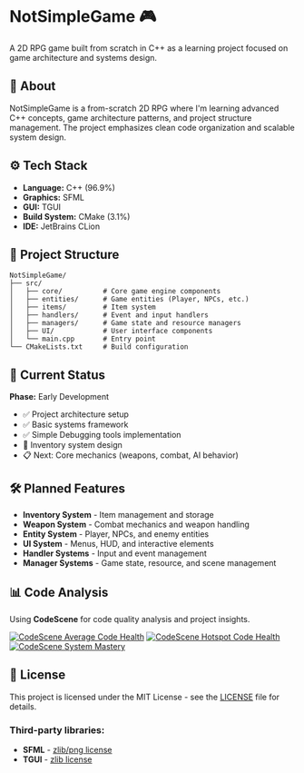 # NotSimpleGame 🎮

A 2D RPG game built from scratch in C++ as a learning project focused on game architecture and systems design.

## 🚀 About

NotSimpleGame is a from-scratch 2D RPG where I'm learning advanced C++ concepts, game architecture patterns, and project structure management. The project emphasizes clean code organization and scalable system design.

## ⚙️ Tech Stack

- **Language:** C++ (96.9%)
- **Graphics:** SFML
- **GUI:** TGUI
- **Build System:** CMake (3.1%)
- **IDE:** JetBrains CLion

## 📁 Project Structure

```
NotSimpleGame/
├── src/
│   ├── core/          # Core game engine components
│   ├── entities/      # Game entities (Player, NPCs, etc.)
│   ├── items/         # Item system
│   ├── handlers/      # Event and input handlers
│   ├── managers/      # Game state and resource managers
│   ├── UI/            # User interface components
│   └── main.cpp       # Entry point
└── CMakeLists.txt     # Build configuration
```

## 🎯 Current Status

**Phase:** Early Development
- ✅ Project architecture setup
- ✅ Basic systems framework
- ✅ Simple Debugging tools implementation
- 🔄 Inventory system design
- 📋 Next: Core mechanics (weapons, combat, AI behavior)

## 🛠️ Planned Features

- **Inventory System** - Item management and storage
- **Weapon System** - Combat mechanics and weapon handling
- **Entity System** - Player, NPCs, and enemy entities
- **UI System** - Menus, HUD, and interactive elements
- **Handler Systems** - Input and event management
- **Manager Systems** - Game state, resource, and scene management

## 📊 Code Analysis

Using **CodeScene** for code quality analysis and project insights.

[![CodeScene Average Code Health](https://codescene.io/projects/72111/status-badges/average-code-health)](https://codescene.io/projects/72111)
[![CodeScene Hotspot Code Health](https://codescene.io/projects/72111/status-badges/hotspot-code-health)](https://codescene.io/projects/72111)
[![CodeScene System Mastery](https://codescene.io/projects/72111/status-badges/system-mastery)](https://codescene.io/projects/72111)

## 📜 License

This project is licensed under the MIT License - see the [LICENSE](LICENSE) file for details.

### Third-party libraries:
- **SFML** - [zlib/png license](https://www.sfml-dev.org/license.php)
- **TGUI** - [zlib license](https://tgui.eu/license/)